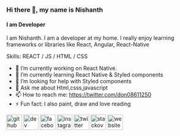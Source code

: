 ### Hi there 👋, my name is Nishanth
#### I am Developer 

I am Nishanth. I am a developer at my home. I really enjoy learning frameworks or libraries like React, Angular, React-Native

Skills: REACT / JS / HTML / CSS

- 🔭 I’m currently working on React Native. 
- 🌱 I’m currently learning React Native & Styled components 
- 🤔 I’m looking for help with Styled components 
- 💬 Ask me about Html,csss,javascript 
- 📫 How to reach me: https://twitter.com/don08611250 
- ⚡ Fun fact: I also paint, draw and love reading 


[<img src='https://cdn.jsdelivr.net/npm/simple-icons@3.0.1/icons/github.svg' alt='github' height='40'>](https://github.com/lorstenoplo)  [<img src='https://cdn.jsdelivr.net/npm/simple-icons@3.0.1/icons/dev-dot-to.svg' alt='dev' height='40'>](https://dev.to/nishanth)  [<img src='https://cdn.jsdelivr.net/npm/simple-icons@3.0.1/icons/facebook.svg' alt='facebook' height='40'>](https://www.facebook.com/lorstenoplo1)  [<img src='https://cdn.jsdelivr.net/npm/simple-icons@3.0.1/icons/instagram.svg' alt='instagram' height='40'>](https://www.instagram.com/lorstenoplo11/)  [<img src='https://cdn.jsdelivr.net/npm/simple-icons@3.0.1/icons/twitter.svg' alt='twitter' height='40'>](https://twitter.com/don08611250)  [<img src='https://cdn.jsdelivr.net/npm/simple-icons@3.0.1/icons/stackoverflow.svg' alt='stackoverflow' height='40'>](https://stackoverflow.com/users/lorstenoplo)  [<img src='https://cdn.jsdelivr.net/npm/simple-icons@3.0.1/icons/icloud.svg' alt='website' height='40'>](http://hacwen.web.app/)  

